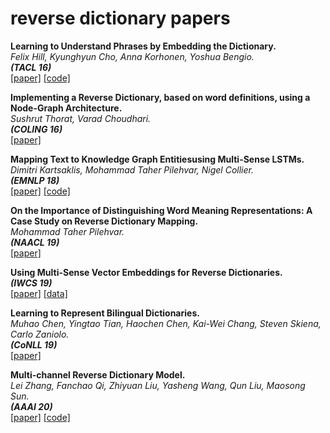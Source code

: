 # reverse dictionary papers

**Learning to Understand Phrases by Embedding the Dictionary.**<br>
*Felix Hill, Kyunghyun Cho, Anna Korhonen, Yoshua Bengio.*<br>
**_(TACL 16)_**<br>
[[paper]](https://www.mitpressjournals.org/doi/pdf/10.1162/tacl_a_00080)
[[code]](https://github.com/fh295/DefGen2)

**Implementing a Reverse Dictionary, based on word definitions, using a Node-Graph Architecture.**<br>
*Sushrut Thorat, Varad Choudhari.*<br>
**_(COLING 16)_**<br>
[[paper]](https://www.aclweb.org/anthology/C16-1263.pdf)

**Mapping Text to Knowledge Graph Entitiesusing Multi-Sense LSTMs.**<br>
*Dimitri Kartsaklis, Mohammad Taher Pilehvar, Nigel Collier.*<br>
**_(EMNLP 18)_**<br>
[[paper]](https://www.aclweb.org/anthology/D18-1221.pdf)
[[code]](https://bitbucket.org/dimkart/ms-lstm/src/master/)

**On the Importance of Distinguishing Word Meaning Representations: A Case Study on Reverse Dictionary Mapping.**<br>
*Mohammad Taher Pilehvar.*<br>
**_(NAACL 19)_**<br>
[[paper]](https://www.aclweb.org/anthology/N19-1222.pdf)

**Using Multi-Sense Vector Embeddings for Reverse Dictionaries.**<br>
**_(IWCS 19)_**<br>
[[paper]](https://www.aclweb.org/anthology/W19-0421.pdf)
[[data]](https://github.com/uds-lsv/Multi-Sense-Embeddings-Reverse-Dictionaries)

**Learning to Represent Bilingual Dictionaries.**<br>
*Muhao Chen, Yingtao Tian, Haochen Chen, Kai-Wei Chang, Steven Skiena, Carlo Zaniolo.*<br>
**_(CoNLL 19)_**<br>
[[paper]](https://www.aclweb.org/anthology/K19-1015.pdf)

**Multi-channel Reverse Dictionary Model.**<br>
*Lei Zhang, Fanchao Qi, Zhiyuan Liu, Yasheng Wang, Qun Liu, Maosong Sun.*<br>
**_(AAAI 20)_**<br>
[[paper]](https://arxiv.org/pdf/1912.08441.pdf)
[[code]](https://github.com/thunlp/MultiRD)

